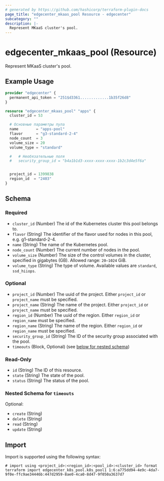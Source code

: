 ```yaml
---
# generated by https://github.com/hashicorp/terraform-plugin-docs
page_title: "edgecenter_mkaas_pool Resource - edgecenter"
subcategory: ""
description: |-
  Represent MKaaS cluster's pool.
---
```


# edgecenter_mkaas_pool (Resource)

Represent MKaaS cluster's pool.

## Example Usage

```terraform
provider "edgecenter" {
  permanent_api_token = "251$d3361.............1b35f26d8"
}

resource "edgecenter_mkaas_pool" "apps" {
  cluster_id = 53

  # Основные параметры пула
  name        = "apps-pool"
  flavor      = "g3-standard-2-4"
  node_count  = 3
  volume_size = 20
  volume_type = "standard"

  #   # Необязательные поля
  #   security_group_id = "b4a1b1d3-xxxx-xxxx-xxxx-1b2c3d4e5f6a"


  project_id = 1399838
  region_id  = "2403"
}
```

<!-- schema generated by tfplugindocs -->
## Schema

### Required

- `cluster_id` (Number) The id of the Kubernetes cluster this pool belongs to.
- `flavor` (String) The identifier of the flavor used for nodes in this pool, e.g. g1-standard-2-4.
- `name` (String) The name of the Kubernetes pool.
- `node_count` (Number) The current number of nodes in the pool.
- `volume_size` (Number) The size of the control volumes in the cluster, specified in gigabytes (GB). Allowed range: `20–1024` GiB.
- `volume_type` (String) The type of volume. Available values are `standard`, `ssd_hiiops`.

### Optional

- `project_id` (Number) The uuid of the project. Either `project_id` or `project_name` must be specified.
- `project_name` (String) The name of the project. Either `project_id` or `project_name` must be specified.
- `region_id` (Number) The uuid of the region. Either `region_id` or `region_name` must be specified.
- `region_name` (String) The name of the region. Either `region_id` or `region_name` must be specified.
- `security_group_id` (String) The ID of the security group associated with the pool.
- `timeouts` (Block, Optional) (see [below for nested schema](#nestedblock--timeouts))

### Read-Only

- `id` (String) The ID of this resource.
- `state` (String) The state of the pool.
- `status` (String) The status of the pool.

<a id="nestedblock--timeouts"></a>
### Nested Schema for `timeouts`

Optional:

- `create` (String)
- `delete` (String)
- `read` (String)
- `update` (String)

## Import

Import is supported using the following syntax:

```shell
# import using <project_id>:<region_id>:<pool_id>:<cluster_id> format
terraform import edgecenter_k8s_pool.k8s_pool1 1:6:a775dd94-4e9c-4da7-9f0e-ffc9ae34446b:447d2959-8ae0-4ca0-8d47-9f050a3637d7
```

